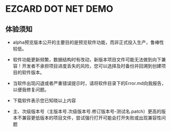 # EZCARD DOT NET DEMO

## 体验须知

* alpha预览版本公开的主要目的是预览软件功能，而非正式投入生产，鲁棒性较低。
* 软件功能更新频繁，数据结构时有改动，新版本项目文件可能无法做到向下兼容！开发者不承担项目进度丢失的风险，您可以选择及时备份并回溯到创建项目的软件版本。
* 当软件出现闪退或者严重错误提示时，请将软件目录下的Error.md向我报告，以便我修复问题。
* 下载软件表示您已知晓以上内容

* 主、次级版本号（主版本号.次级版本号.修订版本号-测试名.patch）更高的版本不兼容更低版本的项目文件，尝试强行打开可能会打开失败或出现兼容性问题


